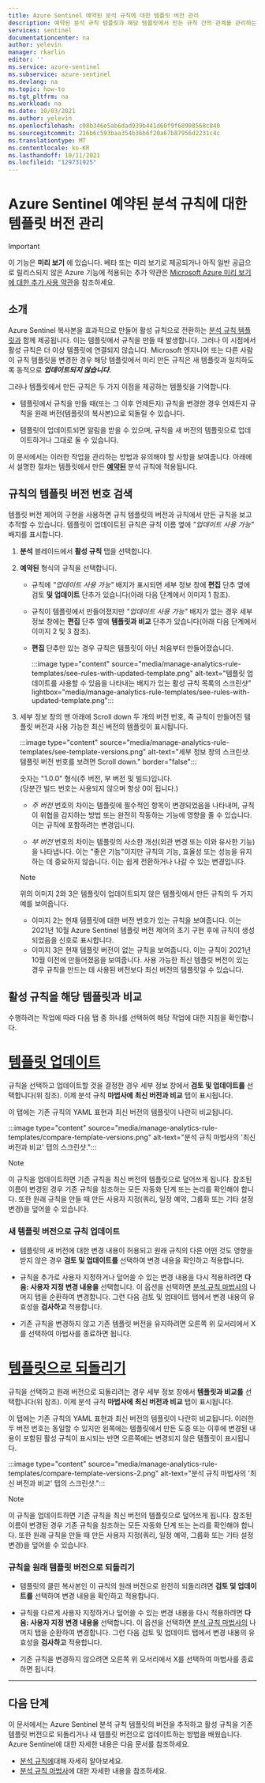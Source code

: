 ```yaml
---
title: Azure Sentinel 예약된 분석 규칙에 대한 템플릿 버전 관리
description: 예약된 분석 규칙 템플릿과 해당 템플릿에서 만든 규칙 간의 관계를 관리하는 방법을 알아봅니다. 템플릿에 대한 업데이트를 규칙에 병합하고 규칙의 변경 내용을 다시 원래 템플릿으로 되돌려 줍니다.
services: sentinel
documentationcenter: na
author: yelevin
manager: rkarlin
editor: ''
ms.service: azure-sentinel
ms.subservice: azure-sentinel
ms.devlang: na
ms.topic: how-to
ms.tgt_pltfrm: na
ms.workload: na
ms.date: 10/03/2021
ms.author: yelevin
ms.openlocfilehash: c08b346e5ab6dad939b441d60f9f68908568c840
ms.sourcegitcommit: 216b6c593baa354b36b6f20a67b87956d2231c4c
ms.translationtype: MT
ms.contentlocale: ko-KR
ms.lasthandoff: 10/11/2021
ms.locfileid: "129731925"
---
```

# <a name="manage-template-versions-for-your-scheduled-analytics-rules-in-azure-sentinel"></a>Azure Sentinel 예약된 분석 규칙에 대한 템플릿 버전 관리

> [!IMPORTANT]
>
> 이 기능은 **미리 보기** 에 있습니다. 베타 또는 미리 보기로 제공되거나 아직 일반 공급으로 릴리스되지 않은 Azure 기능에 적용되는 추가 약관은 [Microsoft Azure 미리 보기에 대한 추가 사용 약관](https://azure.microsoft.com/support/legal/preview-supplemental-terms/)을 참조하세요.

## <a name="introduction"></a>소개

Azure Sentinel 복사본을 효과적으로 만들어 활성 규칙으로 전환하는 [분석 규칙 템플릿과](detect-threats-built-in.md) 함께 제공됩니다. 이는 템플릿에서 규칙을 만들 때 발생합니다. 그러나 이 시점에서 활성 규칙은 더 이상 템플릿에 연결되지 않습니다. Microsoft 엔지니어 또는 다른 사람이 규칙 템플릿을 변경한 경우 해당 템플릿에서 미리 만든 규칙은 새 템플릿과 일치하도록 동적으로 ***업데이트되지 않습니다.***

그러나 템플릿에서 만든 규칙은  두 가지 이점을 제공하는 템플릿을 기억합니다.

- 템플릿에서 규칙을 만들 때(또는 그 이후 언제든지) 규칙을 변경한 경우 언제든지 규칙을 원래 버전(템플릿의 복사본)으로 되돌릴 수 있습니다.

- 템플릿이 업데이트되면 알림을 받을 수 있으며, 규칙을 새 버전의 템플릿으로 업데이트하거나 그대로 둘 수 있습니다.

이 문서에서는 이러한 작업을 관리하는 방법과 유의해야 할 사항을 보여줍니다. 아래에서 설명한 절차는 템플릿에서 만든 **[예약된](detect-threats-built-in.md#scheduled)** 분석 규칙에 적용됩니다.

## <a name="discover-your-rules-template-version-number"></a>규칙의 템플릿 버전 번호 검색

템플릿 버전 제어의 구현을 사용하면 규칙 템플릿의 버전과 규칙에서 만든 규칙을 보고 추적할 수 있습니다. 템플릿이 업데이트된 규칙은 규칙 이름 옆에 *"업데이트 사용 가능"* 배지를 표시합니다.

1. **분석** 블레이드에서 **활성 규칙** 탭을 선택합니다.

1. **예약된** 형식의 규칙을 선택합니다.  

    - 규칙에 *"업데이트 사용 가능"* 배지가 표시되면 세부 정보 창에 **편집** 단추 옆에 검토 **및 업데이트** 단추가 있습니다(아래 다음 단계에서 이미지 1 참조).

    - 규칙이 템플릿에서 만들어졌지만 *"업데이트 사용 가능"* 배지가 없는 경우 세부 정보 창에는 **편집** 단추 옆에 **템플릿과 비교** 단추가 있습니다(아래 다음 단계에서 이미지 2 및 3 참조).

    - **편집** 단추만 있는 경우 규칙은 템플릿이 아닌 처음부터 만들어졌습니다.

        :::image type="content" source="media/manage-analytics-rule-templates/see-rules-with-updated-template.png" alt-text="템플릿 업데이트를 사용할 수 있음을 나타내는 배지가 있는 활성 규칙 목록의 스크린샷" lightbox="media/manage-analytics-rule-templates/see-rules-with-updated-template.png":::

1. 세부 정보 창의 맨 아래에 Scroll down 두 개의 버전 번호, 즉 규칙이 만들어진 템플릿 버전과 사용 가능한 최신 버전의 템플릿이 표시됩니다. 

    :::image type="content" source="media/manage-analytics-rule-templates/see-template-versions.png" alt-text="세부 정보 창의 스크린샷. 템플릿 버전 번호를 보려면 Scroll down." border="false":::

    숫자는 "1.0.0" 형식(주 버전, 부 버전 및 빌드)입니다.  
    (당분간 빌드 번호는 사용되지 않으며 항상 0이 됩니다.)

    - *주 버전* 번호의 차이는 템플릿에 필수적인 항목이 변경되었음을 나타내며, 규칙이 위협을 감지하는 방법 또는 완전히 작동하는 기능에 영향을 줄 수 있습니다. 이는 규칙에 포함하려는 변경입니다.

    - *부 버전* 번호의 차이는 템플릿의 사소한 개선(외관 변경 또는 이와 유사한 기능)을 나타냅니다. 이는 "좋은 기능"이지만 규칙의 기능, 효율성 또는 성능을 유지하는 데 중요하지 않습니다. 이는 쉽게 전환하거나 나갈 수 있는 변경입니다.

    > [!NOTE]
    > 위의 이미지 2와 3은 템플릿이 업데이트되지 않은 템플릿에서 만든 규칙의 두 가지 예를 보여줍니다.
    > - 이미지 2는 현재 템플릿에 대한 버전 번호가 있는 규칙을 보여줍니다. 이는 2021년 10월 Azure Sentinel 템플릿 버전 제어의 초기 구현 후에 규칙이 생성되었음을 신호로 표시합니다.
    > - 이미지 3은 현재 템플릿 버전이 없는 규칙을 보여줍니다. 이는 규칙이 2021년 10월 이전에 만들어졌음을 보여줍니다. 사용 가능한 최신 템플릿 버전이 있는 경우 규칙을 만드는 데 사용된 버전보다 최신 버전의 템플릿일 수 있습니다.

## <a name="compare-your-active-rule-with-its-template"></a>활성 규칙을 해당 템플릿과 비교

수행하려는 작업에 따라 다음 탭 중 하나를 선택하여 해당 작업에 대한 지침을 확인합니다.

# <a name="update-template"></a>[템플릿 업데이트](#tab/update)

규칙을 선택하고 업데이트할 것을 결정한 경우 세부 정보 창에서 **검토 및 업데이트를** 선택합니다(위 참조). 이제 분석 규칙 **마법사에** **최신 버전과 비교** 탭이 표시됩니다.

이 탭에는 기존 규칙의 YAML 표현과 최신 버전의 템플릿이 나란히 비교됩니다. 

:::image type="content" source="media/manage-analytics-rule-templates/compare-template-versions.png" alt-text="분석 규칙 마법사의 '최신 버전과 비교' 탭의 스크린샷.":::

> [!NOTE]
> 이 규칙을 업데이트하면 기존 규칙을 최신 버전의 템플릿으로 덮어쓰게 됩니다.
참조된 이름이 변경된 경우 기존 규칙을 참조하는 모든 자동화 단계 또는 논리를 확인해야 합니다. 또한 원래 규칙을 만들 때 만든 사용자 지정(쿼리, 일정 예약, 그룹화 또는 기타 설정 변경)을 덮어쓸 수 있습니다.

### <a name="update-your-rule-with-the-new-template-version"></a>새 템플릿 버전으로 규칙 업데이트

- 템플릿의 새 버전에 대한 변경 내용이 허용되고 원래 규칙의 다른 어떤 것도 영향을 받지 않은 경우 **검토 및 업데이트를** 선택하여 변경 내용을 확인하고 적용합니다. 

- 규칙을 추가로 사용자 지정하거나 덮어쓸 수 있는 변경 내용을 다시 적용하려면 **다음: 사용자 지정 변경 내용을** 선택합니다. 이 옵션을 선택하면 [분석 규칙 마법사의](detect-threats-custom.md) 나머지 탭을 순환하여 변경합니다. 그런 다음 검토 및 업데이트 탭에서 변경 내용의 유효성을 **검사하고** 적용합니다.

- 기존 규칙을 변경하지 않고 기존 템플릿 버전을 유지하려면 오른쪽 위 모서리에서 X를 선택하여 마법사를 종료하면 됩니다.

# <a name="revert-to-template"></a>[템플릿으로 되돌리기](#tab/revert)

규칙을 선택하고 원래 버전으로 되돌리려는 경우 세부 정보 창에서 **템플릿과 비교를** 선택합니다(위 참조). 이제 분석 규칙 **마법사에** **최신 버전과 비교** 탭이 표시됩니다.

이 탭에는 기존 규칙의 YAML 표현과 최신 버전의 템플릿이 나란히 비교됩니다. 이러한 두 버전 번호는 동일할 수 있지만 왼쪽에는 템플릿에서 만든 도중 또는 이후에 변경된 내용이 포함된 활성 규칙이 표시되는 반면 오른쪽에는 변경되지 않은 템플릿이 표시됩니다.

:::image type="content" source="media/manage-analytics-rule-templates/compare-template-versions-2.png" alt-text="분석 규칙 마법사의 '최신 버전과 비교' 탭의 스크린샷.":::

> [!NOTE]
> 이 규칙을 업데이트하면 기존 규칙을 최신 버전의 템플릿으로 덮어쓰게 됩니다.
참조된 이름이 변경된 경우 기존 규칙을 참조하는 모든 자동화 단계 또는 논리를 확인해야 합니다. 또한 원래 규칙을 만들 때 만든 사용자 지정(쿼리, 일정 예약, 그룹화 또는 기타 설정 변경)을 덮어쓸 수 있습니다.

### <a name="revert-your-rule-to-its-original-template-version"></a>규칙을 원래 템플릿 버전으로 되돌리기

- 템플릿의 클린 복사본인 이 규칙의 원래 버전으로 완전히 되돌리려면 **검토 및 업데이트를** 선택하여 변경 내용을 확인하고 적용합니다. 

- 규칙을 다르게 사용자 지정하거나 덮어쓸 수 있는 변경 내용을 다시 적용하려면 **다음: 사용자 지정 변경 내용을** 선택합니다. 이 옵션을 선택하면 [분석 규칙 마법사의](detect-threats-custom.md) 나머지 탭을 순환하여 변경합니다. 그런 다음 검토 및 업데이트 탭에서 변경 내용의 유효성을 **검사하고** 적용합니다.

- 기존 규칙을 변경하지 않으려면 오른쪽 위 모서리에서 X를 선택하여 마법사를 종료하면 됩니다.

---

## <a name="next-steps"></a>다음 단계
이 문서에서는 Azure Sentinel 분석 규칙 템플릿의 버전을 추적하고 활성 규칙을 기존 템플릿 버전으로 되돌리거나 새 템플릿 버전으로 업데이트하는 방법을 배웠습니다. Azure Sentinel에 대한 자세한 내용은 다음 문서를 참조하세요.

- [분석 규칙에](detect-threats-built-in.md)대해 자세히 알아보세요.
- [분석 규칙 마법사](detect-threats-custom.md)에 대한 자세한 내용을 참조하세요.
